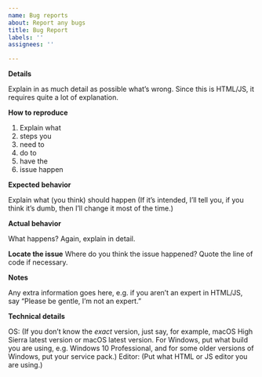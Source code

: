 ```yaml
---
name: Bug reports
about: Report any bugs
title: Bug Report
labels: ''
assignees: ''

---
```


**Details**

Explain in as much detail as possible what’s wrong. Since this is HTML/JS, it requires quite a lot of explanation.


**How to reproduce**

1. Explain what
2. steps you
3. need to
4. do to
5. have the
6. issue happen



**Expected behavior**

Explain what (you think) should happen
(If it’s intended, I’ll tell you, if you think it’s dumb, then I’ll change it most of the time.)


**Actual behavior**

What happens? Again, explain in detail.


**Locate the issue**
Where do you think the issue happened? Quote the line of code if necessary.


**Notes**

Any extra information goes here, e.g. if you aren’t an expert in HTML/JS, say “Please be gentle, I’m not an expert.”


**Technical details**

OS:  (If you don’t know the *exact* version, just say, for example, macOS High Sierra latest version or macOS latest version. For Windows, put what build you are using, e.g. Windows 10 Professional, and for some older versions of Windows, put your service pack.)
Editor: (Put what HTML or JS editor you are using.)
